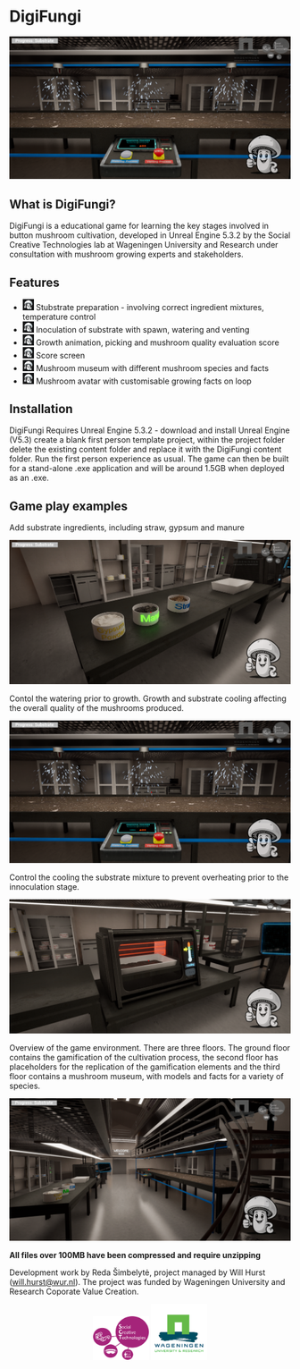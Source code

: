 # DigiFungi

![DigiFungi Visual Example](https://github.com/SCT-lab/DigiFungi/blob/main/images/Watering1.png)

## What is DigiFungi?
DigiFungi is a educational game for learning the key stages involved in button mushroom cultivation, developed in Unreal Engine 5.3.2 by the Social Creative Technologies lab at Wageningen University and Research under consultation with mushroom growing experts and stakeholders.

## Features
* <img src="https://github.com/SCT-lab/DigiFungi/blob/main/images/logo.png" width="20"> Stubstrate preparation - involving correct ingredient mixtures, temperature control
* <img src="https://github.com/SCT-lab/DigiFungi/blob/main/images/logo.png" width="20"> Inoculation of substrate with spawn, watering and venting
* <img src="https://github.com/SCT-lab/DigiFungi/blob/main/images/logo.png" width="20"> Growth animation, picking and mushroom quality evaluation score
* <img src="https://github.com/SCT-lab/DigiFungi/blob/main/images/logo.png" width="20"> Score screen
* <img src="https://github.com/SCT-lab/DigiFungi/blob/main/images/logo.png" width="20"> Mushroom museum with different mushroom species and facts
* <img src="https://github.com/SCT-lab/DigiFungi/blob/main/images/logo.png" width="20"> Mushroom avatar with customisable growing facts on loop

## Installation
DigiFungi Requires Unreal Engine 5.3.2 - download and install Unreal Engine (V5.3) create a blank first person template project, within the project folder delete the existing content folder and replace it with the DigiFungi content folder. Run the first person experience as usual. The game can then be built for a stand-alone .exe application and will be around 1.5GB when deployed as an .exe.
## Game play examples
Add substrate ingredients, including straw, gypsum and manure
<p align="center">
  <img src="https://github.com/SCT-lab/DigiFungi/blob/main/images/SubstrateMix.png" alt="DigiFungi Visual Example4" width="600">
</p>

Contol the watering prior to growth. Growth and substrate cooling affecting the overall quality of the mushrooms produced.
<p align="center">
  <img src="https://github.com/SCT-lab/DigiFungi/blob/main/images/Watering1.png" alt="DigiFungi Visual Example1" width="600">
</p>

Control the cooling the substrate mixture to prevent overheating prior to the innoculation stage.
<p align="center">
  <img src="https://github.com/SCT-lab/DigiFungi/blob/main/images/Cooling1.png" alt="DigiFungi Visual Example2" width="600">
</p>

Overview of the game environment. There are three floors. The ground floor contains the gamification of the cultivation process, the second floor has placeholders for the replication of the gamification elements and the third floor contains a mushroom museum, with models and facts for a variety of species.
<p align="center">
  <img src="https://github.com/SCT-lab/DigiFungi/blob/main/images/Scene.png" alt="DigiFungi Visual Example3" width="600">
</p>

**All files over 100MB have been compressed and require unzipping**

Development work by Reda Šimbelytė, project managed by Will Hurst (will.hurst@wur.nl). The project was funded by Wageningen University and Research Coporate Value Creation.

<p align="center">
  <a href="https://www.linkedin.com/company/sct-lab"><img src="https://github.com/SCT-lab/DigiFungi/blob/main/images/SCT-WUR.png" alt="SCT Lab" width="100"></a>
  <a href="https://www.wur.nl/en.htm"><img src="https://github.com/SCT-lab/DigiFungi/blob/main/images/Wur-logo.png" alt="WUR" width="100"></a>
</p>







